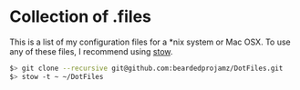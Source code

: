 # Collection of .files

This is a list of my configuration files for a \*nix system or Mac OSX. To use any of these files, I recommend using [stow](http://www.gnu.org/software/stow/).

```bash
$> git clone --recursive git@github.com:beardedprojamz/DotFiles.git
$> stow -t ~ ~/DotFiles
```
